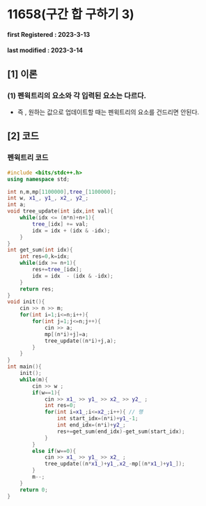 # 11658(구간 합 구하기 3)

#### **first Registered : 2023-3-13**

#### last modified : **2023-3-14**

## \[1] 이론

### (1) 펜윅트리의 요소와 각 입력된 요소는 다르다.

* 즉 , 원하는 값으로 업데이트할 때는 펜윅트리의 요소를 건드리면 안된다.

## \[2] 코드

### 펜윅트리 코드

```cpp
#include <bits/stdc++.h>
using namespace std;

int n,m,mp[1100000],tree_[1100000];
int w, x1_, y1_, x2_, y2_;
int a;
void tree_update(int idx,int val){
    while(idx <= (n*n)+n+1){
        tree_[idx] += val;
        idx = idx + (idx & -idx);
    }
}
int get_sum(int idx){
    int res=0,k=idx;
    while(idx >= n+1){
        res+=tree_[idx];
        idx = idx  - (idx & -idx);
    }
    return res;
}
void init(){
    cin >> n >> m;
    for(int i=1;i<=n;i++){
        for(int j=1;j<=n;j++){
            cin >> a;
            mp[(n*i)+j]=a;
            tree_update((n*i)+j,a);
        }
    }
}
int main(){
    init();
    while(m){
        cin >> w ;
        if(w==1){
            cin >> x1_ >> y1_ >> x2_ >> y2_ ;
            int res=0;
            for(int i=x1_;i<=x2_;i++){ // 행
                int start_idx=(n*i)+y1_-1;
                int end_idx=(n*i)+y2_;
                res+=get_sum(end_idx)-get_sum(start_idx);
            }
        }
        else if(w==0){
            cin >> x1_ >> y1_ >> x2_ ; 
            tree_update((n*x1_)+y1_,x2_-mp[(n*x1_)+y1_]);
        }
        m--;
    }
    return 0;
}
```

